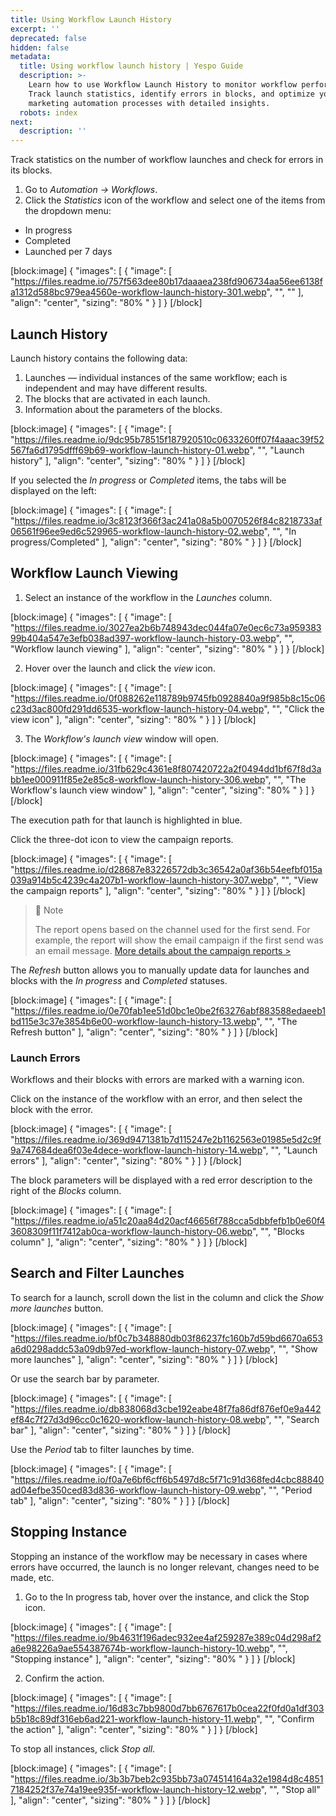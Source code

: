 ```yaml
---
title: Using Workflow Launch History
excerpt: ''
deprecated: false
hidden: false
metadata:
  title: Using workflow launch history | Yespo Guide
  description: >-
    Learn how to use Workflow Launch History to monitor workflow performance.
    Track launch statistics, identify errors in blocks, and optimize your
    marketing automation processes with detailed insights.
  robots: index
next:
  description: ''
---
```

Track statistics on the number of workflow launches and check for errors in its blocks.

1. Go to _Automation → Workflows_.
2. Click the _Statistics_ icon of the workflow and select one of the items from the dropdown menu:

- In progress
- Completed
- Launched per 7 days

[block:image]
{
  "images": [
    {
      "image": [
        "https://files.readme.io/757f563dee80b17daaaea238fd906734aa56ee6138fa1312d588bc979ea4560e-workflow-launch-history-301.webp",
        "",
        ""
      ],
      "align": "center",
      "sizing": "80% "
    }
  ]
}
[/block]


## Launch History

Launch history contains the following data:

1. Launches — individual instances of the same workflow; each is independent and may have different results.
2. The blocks that are activated in each launch.
3. Information about the parameters of the blocks.

[block:image]
{
  "images": [
    {
      "image": [
        "https://files.readme.io/9dc95b78515f187920510c0633260ff07f4aaac39f52567fa6d1795dfff69b69-workflow-launch-history-01.webp",
        "",
        "Launch history"
      ],
      "align": "center",
      "sizing": "80% "
    }
  ]
}
[/block]


If you selected the _In progress_ or _Completed_ items, the tabs will be displayed on the left:

[block:image]
{
  "images": [
    {
      "image": [
        "https://files.readme.io/3c8123f366f3ac241a08a5b0070526f84c8218733af06561f96ee9ed6c529965-workflow-launch-history-02.webp",
        "",
        "In progress/Completed"
      ],
      "align": "center",
      "sizing": "80% "
    }
  ]
}
[/block]


## Workflow Launch Viewing

1. Select an instance of the workflow in the _Launches_ column.

[block:image]
{
  "images": [
    {
      "image": [
        "https://files.readme.io/3027ea2b6b748943dec044fa07e0ec6c73a95938399b404a547e3efb038ad397-workflow-launch-history-03.webp",
        "",
        "Workflow launch viewing"
      ],
      "align": "center",
      "sizing": "80% "
    }
  ]
}
[/block]


2. Hover over the launch and click the _view_ icon.

[block:image]
{
  "images": [
    {
      "image": [
        "https://files.readme.io/0f088262e118789b9745fb0928840a9f985b8c15c06c23d3ac800fd291dd6535-workflow-launch-history-04.webp",
        "",
        "Click the view icon"
      ],
      "align": "center",
      "sizing": "80% "
    }
  ]
}
[/block]


3. The _Workflow's launch view_ window will open.

[block:image]
{
  "images": [
    {
      "image": [
        "https://files.readme.io/31fb629c4361e8f807420722a2f0494dd1bf67f8d3abb1ee000911f85e2e85c8-workflow-launch-history-306.webp",
        "",
        "The Workflow's launch view window"
      ],
      "align": "center",
      "sizing": "80% "
    }
  ]
}
[/block]


The execution path for that launch is highlighted in blue.

Click the three-dot icon to view the campaign reports.

[block:image]
{
  "images": [
    {
      "image": [
        "https://files.readme.io/d28687e83226572db3c36542a0af36b54eefbf015a039a914b5c4239c4a207b1-workflow-launch-history-307.webp",
        "",
        "View the campaign reports"
      ],
      "align": "center",
      "sizing": "80% "
    }
  ]
}
[/block]


> 📘 Note
> 
> The report opens based on the channel used for the first send. For example, the report will show the email campaign if the first send was an email message. [More details about the campaign reports >](https://docs.yespo.io/docs/campaigns-analytics)

The _Refresh_ button allows you to manually update data for launches and blocks with the _In progress_ and _Completed_ statuses.

[block:image]
{
  "images": [
    {
      "image": [
        "https://files.readme.io/0e70fab1ee51d0bc1e0be2f63276abf883588edaeeb1bd115e3c37e3854b6e00-workflow-launch-history-13.webp",
        "",
        "The Refresh button"
      ],
      "align": "center",
      "sizing": "80% "
    }
  ]
}
[/block]


### Launch Errors

Workflows and their blocks with errors are marked with a warning icon.

Click on the instance of the workflow with an error, and then select the block with the error.

[block:image]
{
  "images": [
    {
      "image": [
        "https://files.readme.io/369d9471381b7d115247e2b1162563e01985e5d2c9f9a747684dea6f03e4dece-workflow-launch-history-14.webp",
        "",
        "Launch errors"
      ],
      "align": "center",
      "sizing": "80% "
    }
  ]
}
[/block]


The block parameters will be displayed with a red error description to the right of the _Blocks_ column.

[block:image]
{
  "images": [
    {
      "image": [
        "https://files.readme.io/a51c20aa84d20acf46656f788cca5dbbfefb1b0e60f43608309f11f7412ab0ca-workflow-launch-history-06.webp",
        "",
        "Blocks column"
      ],
      "align": "center",
      "sizing": "80% "
    }
  ]
}
[/block]


## Search and Filter Launches

To search for a launch, scroll down the list in the column and click the _Show more launches_ button.

[block:image]
{
  "images": [
    {
      "image": [
        "https://files.readme.io/bf0c7b348880db03f86237fc160b7d59bd6670a653a6d0298addc53a09db97ed-workflow-launch-history-07.webp",
        "",
        "Show more launches"
      ],
      "align": "center",
      "sizing": "80% "
    }
  ]
}
[/block]


Or use the search bar by parameter.

[block:image]
{
  "images": [
    {
      "image": [
        "https://files.readme.io/db838068d3cbe192eabe48f7fa86df876ef0e9a442ef84c7f27d3d96cc0c1620-workflow-launch-history-08.webp",
        "",
        "Search bar"
      ],
      "align": "center",
      "sizing": "80% "
    }
  ]
}
[/block]


Use the _Period_ tab to filter launches by time.

[block:image]
{
  "images": [
    {
      "image": [
        "https://files.readme.io/f0a7e6bf6cff6b5497d8c5f71c91d368fed4cbc88840ad04efbe350ced83d836-workflow-launch-history-09.webp",
        "",
        "Period tab"
      ],
      "align": "center",
      "sizing": "80% "
    }
  ]
}
[/block]


## Stopping Instance

Stopping an instance of the workflow may be necessary in cases where errors have occurred, the launch is no longer relevant, changes need to be made, etc.

1. Go to the In progress tab, hover over the instance, and click the Stop icon.

[block:image]
{
  "images": [
    {
      "image": [
        "https://files.readme.io/9b4631f196adec932ee4af259287e389c04d298af2a6e98226a9ae554387674b-workflow-launch-history-10.webp",
        "",
        "Stopping instance"
      ],
      "align": "center",
      "sizing": "80% "
    }
  ]
}
[/block]


2. Confirm the action.

[block:image]
{
  "images": [
    {
      "image": [
        "https://files.readme.io/16d83c7bb9800d7bb6767617b0cea22f0fd0a1df303b5b18c89df316eb6ad221-workflow-launch-history-11.webp",
        "",
        "Confirm the action"
      ],
      "align": "center",
      "sizing": "80% "
    }
  ]
}
[/block]


To stop all instances, click _Stop all_.

[block:image]
{
  "images": [
    {
      "image": [
        "https://files.readme.io/3b3b7beb2c935bb73a074514164a32e1984d8c48517184252f37e74a19ee935f-workflow-launch-history-12.webp",
        "",
        "Stop all"
      ],
      "align": "center",
      "sizing": "80% "
    }
  ]
}
[/block]